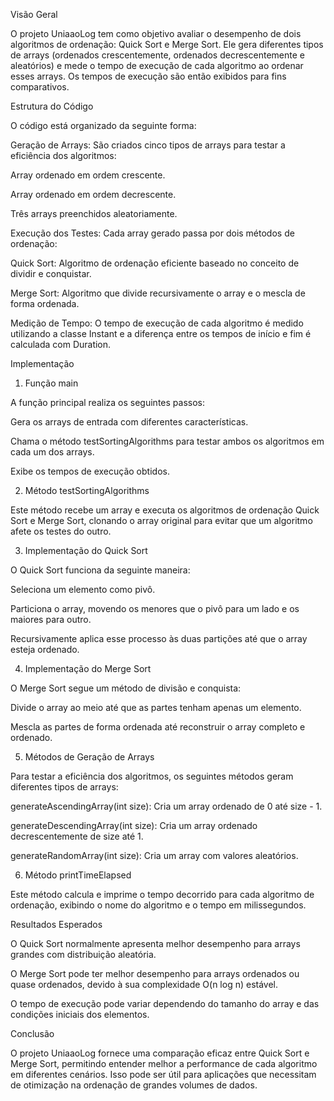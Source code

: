 Visão Geral

O projeto UniaaoLog tem como objetivo avaliar o desempenho de dois algoritmos de ordenação: Quick Sort e Merge Sort. 
Ele gera diferentes tipos de arrays (ordenados crescentemente, ordenados decrescentemente e aleatórios) e mede o tempo de execução de cada algoritmo ao ordenar esses arrays. 
Os tempos de execução são então exibidos para fins comparativos.

Estrutura do Código

O código está organizado da seguinte forma:

Geração de Arrays: São criados cinco tipos de arrays para testar a eficiência dos algoritmos:

Array ordenado em ordem crescente.

Array ordenado em ordem decrescente.

Três arrays preenchidos aleatoriamente.

Execução dos Testes: Cada array gerado passa por dois métodos de ordenação:

Quick Sort: Algoritmo de ordenação eficiente baseado no conceito de dividir e conquistar.

Merge Sort: Algoritmo que divide recursivamente o array e o mescla de forma ordenada.

Medição de Tempo: O tempo de execução de cada algoritmo é medido utilizando a classe Instant e a diferença entre os tempos de início e fim é calculada com Duration.

Implementação

1. Função main

A função principal realiza os seguintes passos:

Gera os arrays de entrada com diferentes características.

Chama o método testSortingAlgorithms para testar ambos os algoritmos em cada um dos arrays.

Exibe os tempos de execução obtidos.

2. Método testSortingAlgorithms

Este método recebe um array e executa os algoritmos de ordenação Quick Sort e Merge Sort, clonando o array original para evitar que um algoritmo afete os testes do outro.

3. Implementação do Quick Sort

O Quick Sort funciona da seguinte maneira:

Seleciona um elemento como pivô.

Particiona o array, movendo os menores que o pivô para um lado e os maiores para outro.

Recursivamente aplica esse processo às duas partições até que o array esteja ordenado.

4. Implementação do Merge Sort

O Merge Sort segue um método de divisão e conquista:

Divide o array ao meio até que as partes tenham apenas um elemento.

Mescla as partes de forma ordenada até reconstruir o array completo e ordenado.

5. Métodos de Geração de Arrays

Para testar a eficiência dos algoritmos, os seguintes métodos geram diferentes tipos de arrays:

generateAscendingArray(int size): Cria um array ordenado de 0 até size - 1.

generateDescendingArray(int size): Cria um array ordenado decrescentemente de size até 1.

generateRandomArray(int size): Cria um array com valores aleatórios.

6. Método printTimeElapsed

Este método calcula e imprime o tempo decorrido para cada algoritmo de ordenação, exibindo o nome do algoritmo e o tempo em milissegundos.

Resultados Esperados

O Quick Sort normalmente apresenta melhor desempenho para arrays grandes com distribuição aleatória.

O Merge Sort pode ter melhor desempenho para arrays ordenados ou quase ordenados, devido à sua complexidade O(n log n) estável.

O tempo de execução pode variar dependendo do tamanho do array e das condições iniciais dos elementos.

Conclusão

O projeto UniaaoLog fornece uma comparação eficaz entre Quick Sort e Merge Sort, permitindo entender melhor a performance de cada algoritmo em diferentes cenários. Isso pode ser útil para aplicações que necessitam de otimização na ordenação de grandes volumes de dados.
